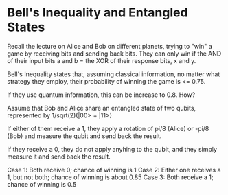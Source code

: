 # Bell's Inequality and Entangled States

Recall the lecture on Alice and Bob on different planets, trying to "win" a game by receiving bits and sending back bits. They can only win if the AND of their input bits a and b = the XOR of their response bits, x and y.

Bell's Inequality states that, assuming classical information, no matter what strategy they employ, their probability of winning the game is <= 0.75.

If they use quantum information, this can be increase to 0.8. How?

Assume that Bob and Alice share an entangled state of two qubits, represented by 1/sqrt(2)(|00> + |11>)

If either of them receive a 1, they apply a rotation of pi/8 (Alice) or -pi/8 (Bob) and measure the qubit and send back the result.

If they receive a 0, they do not apply anyhing to the qubit, and they simply measure it and send back the result. 

Case 1: Both receive 0; chance of winning is 1
Case 2: Either one receives a 1, but not both; chance of winning is about 0.85
Case 3: Both receive a 1; chance of winning is 0.5